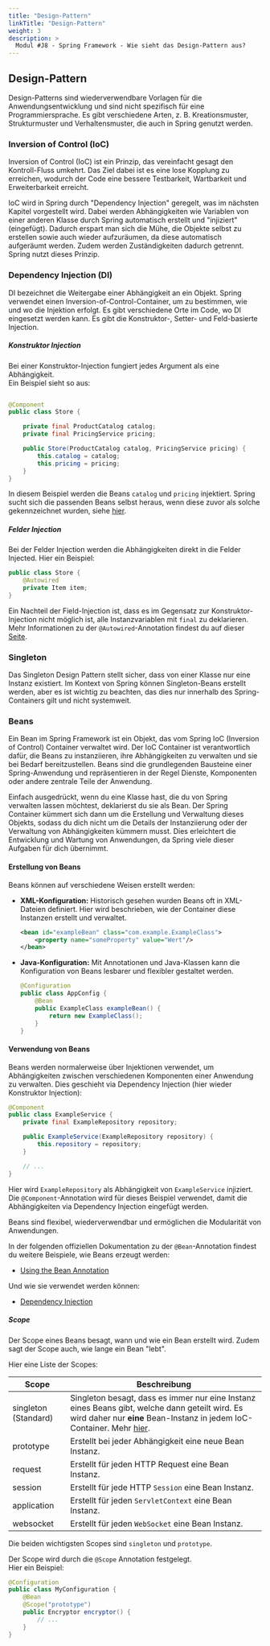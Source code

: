 ```yaml
---
title: "Design-Pattern"
linkTitle: "Design-Pattern"
weight: 3
description: >
  Modul #J8 - Spring Framework - Wie sieht das Design-Pattern aus?
---
```


## Design-Pattern

Design-Patterns sind wiederverwendbare Vorlagen für die Anwendungsentwicklung und sind nicht spezifisch für eine
Programmiersprache. Es gibt verschiedene Arten, z. B. Kreationsmuster, Strukturmuster und Verhaltensmuster, die auch in
Spring genutzt werden.

### Inversion of Control (IoC)

Inversion of Control (IoC) ist ein Prinzip, das vereinfacht gesagt den Kontroll-Fluss umkehrt.
Das Ziel dabei ist es eine lose Kopplung zu erreichen, wodurch der Code eine bessere Testbarkeit,
Wartbarkeit und Erweiterbarkeit erreicht.

IoC wird in Spring durch "Dependency Injection" geregelt, was im nächsten Kapitel vorgestellt wird.
Dabei werden Abhängigkeiten wie Variablen von einer anderen Klasse durch Spring automatisch erstellt und "injiziert" (eingefügt).
Dadurch erspart man sich die Mühe, die Objekte selbst zu erstellen sowie auch wieder aufzuräumen, da diese automatisch aufgeräumt werden.
Zudem werden Zuständigkeiten dadurch getrennt. Spring nutzt dieses Prinzip.

### Dependency Injection (DI)

DI bezeichnet die Weitergabe einer Abhängigkeit an ein Objekt. Spring verwendet einen Inversion-of-Control-Container,
um zu bestimmen, wie und wo die Injektion erfolgt. Es gibt verschiedene Orte im Code, wo DI eingesetzt werden kann.
Es gibt die Konstruktor-, Setter- und Feld-basierte Injection.

##### Konstruktor Injection

Bei einer Konstruktor-Injection fungiert jedes Argument als eine Abhängigkeit.  
Ein Beispiel sieht so aus:

```java

@Component
public class Store {

    private final ProductCatalog catalog;
    private final PricingService pricing;

    public Store(ProductCatalog catalog, PricingService pricing) {
        this.catalog = catalog;
        this.pricing = pricing;
    }
}
```

In diesem Beispiel werden die Beans `catalog` und `pricing` injektiert. Spring sucht sich die passenden Beans selbst heraus, wenn diese
zuvor als solche gekennzeichnet wurden, siehe [hier](#beans).

##### Felder Injection

Bei der Felder Injection werden die Abhängigkeiten direkt in die Felder Injected.
Hier ein Beispiel:

```java
public class Store {
    @Autowired
    private Item item;
}
```

Ein Nachteil der Field-Injection ist, dass es im Gegensatz zur Konstruktor-Injection nicht möglich ist,
alle Instanzvariablen mit `final` zu deklarieren. Mehr Informationen zu der `@Autowired`-Annotation findest du auf dieser [Seite](../05_annotationen/).

### Singleton

Das Singleton Design Pattern stellt sicher, dass von einer Klasse nur eine Instanz existiert. Im Kontext von Spring
können Singleton-Beans erstellt werden, aber es ist wichtig zu beachten, das dies nur innerhalb des Spring-Containers
gilt und nicht systemweit.

### Beans

Ein Bean im Spring Framework ist ein Objekt, das vom Spring IoC (Inversion of Control) Container verwaltet wird.
Der IoC Container ist verantwortlich dafür, die Beans zu instanziieren, ihre Abhängigkeiten zu verwalten und sie
bei Bedarf bereitzustellen. Beans sind die grundlegenden Bausteine einer Spring-Anwendung und repräsentieren in der Regel Dienste,
Komponenten oder andere zentrale Teile der Anwendung.

Einfach ausgedrückt, wenn du eine Klasse hast, die du von Spring verwalten lassen möchtest, deklarierst du sie als Bean.
Der Spring Container kümmert sich dann um die Erstellung und Verwaltung dieses Objekts, sodass du dich nicht um die Details
der Instanziierung oder der Verwaltung von Abhängigkeiten kümmern musst. Dies erleichtert die Entwicklung und Wartung von Anwendungen,
da Spring viele dieser Aufgaben für dich übernimmt.

#### Erstellung von Beans

Beans können auf verschiedene Weisen erstellt werden:

- **XML-Konfiguration:** Historisch gesehen wurden Beans oft in XML-Dateien definiert. Hier wird beschrieben, wie der Container diese Instanzen erstellt und verwaltet.

  ```xml
  <bean id="exampleBean" class="com.example.ExampleClass">
      <property name="someProperty" value="Wert"/>
  </bean>
  ```

- **Java-Konfiguration:** Mit Annotationen und Java-Klassen kann die Konfiguration von Beans lesbarer und flexibler gestaltet werden.

  ```java
  @Configuration
  public class AppConfig {
      @Bean
      public ExampleClass exampleBean() {
          return new ExampleClass();
      }
  }
  ```

#### Verwendung von Beans

Beans werden normalerweise über Injektionen verwendet, um Abhängigkeiten zwischen verschiedenen Komponenten einer
Anwendung zu verwalten. Dies geschieht via Dependency Injection (hier wieder Konstruktor Injection):

```java
@Component
public class ExampleService {
    private final ExampleRepository repository;

    public ExampleService(ExampleRepository repository) {
        this.repository = repository;
    }

    // ...
}
```

Hier wird `ExampleRepository` als Abhängigkeit von `ExampleService` injiziert. Die `@Component`-Annotation wird für dieses Beispiel verwendet, damit die Abhängigkeiten via Dependency Injection eingefügt werden.

Beans sind flexibel, wiederverwendbar und ermöglichen die Modularität von Anwendungen.

In der folgenden offiziellen Dokumentation zu der `@Bean`-Annotation findest du weitere Beispiele, wie Beans erzeugt werden:

- [Using the Bean Annotation](https://docs.spring.io/spring-framework/docs/current/reference/html/core.html#beans-java-bean-annotation)

Und wie sie verwendet werden können:

- [Dependency Injection](https://docs.spring.io/spring-framework/reference/core/beans/dependencies/factory-collaborators.html)

##### Scope

Der Scope eines Beans besagt, wann und wie ein Bean erstellt wird. Zudem sagt der Scope auch, wie lange ein Bean "lebt".

Hier eine Liste der Scopes:

| Scope                | Beschreibung                                                                                                                                                                          |
| -------------------- | ------------------------------------------------------------------------------------------------------------------------------------------------------------------------------------- |
| singleton (Standard) | Singleton besagt, dass es immer nur eine Instanz eines Beans gibt, welche dann geteilt wird. Es wird daher nur **eine** Bean-Instanz in jedem IoC-Container. Mehr [hier](#singleton). |
| prototype            | Erstellt bei jeder Abhängigkeit eine neue Bean Instanz.                                                                                                                               |
| request              | Erstellt für jeden HTTP Request eine Bean Instanz.                                                                                                                                    |
| session              | Erstellt für jede HTTP `Session` eine Bean Instanz.                                                                                                                                   |
| application          | Erstellt für jeden `ServletContext` eine Bean Instanz.                                                                                                                                |
| websocket            | Erstellt für jeden `WebSocket` eine Bean Instanz.                                                                                                                                     |

Die beiden wichtigsten Scopes sind `singleton` und `prototype`.

Der Scope wird durch die `@Scope` Annotation festgelegt.  
Hier ein Beispiel:

```java
@Configuration
public class MyConfiguration {
    @Bean
    @Scope("prototype")
    public Encryptor encryptor() {
        // ...
    }
}
```
